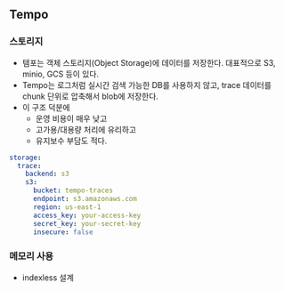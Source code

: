 ## Tempo
### 스토리지
- 템포는 객체 스토리지(Object Storage)에 데이터를 저장한다. 대표적으로 S3, minio, GCS 등이 있다.
- Tempo는 로그처럼 실시간 검색 가능한 DB를 사용하지 않고, trace 데이터를 chunk 단위로 압축해서 blob에 저장한다.
- 이 구조 덕분에
  - 운영 비용이 매우 낮고
  - 고가용/대용량 처리에 유리하고
  - 유지보수 부담도 적다.
```yaml
storage:
  trace:
    backend: s3
    s3:
      bucket: tempo-traces
      endpoint: s3.amazonaws.com
      region: us-east-1
      access_key: your-access-key
      secret_key: your-secret-key
      insecure: false
```
### 메모리 사용
- indexless 설계

